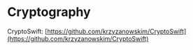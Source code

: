 # Cryptography

CryptoSwift: [https://github.com/krzyzanowskim/CryptoSwift](https://github.com/krzyzanowskim/CryptoSwift)

